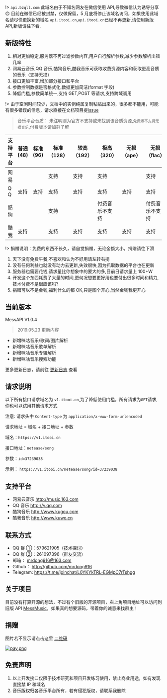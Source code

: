 !> `api.bzqll.com` 此域名由于不知名网友在微信使用 API,导致微信认为诱导分享 :angry: 目前在微信已经被封禁，仅做保留，5 月底将停止该域名访问，如果使用此域名请尽快更换新的域名 `api.itooi.cn`,`api.itooi.cn`已经不再更新,请使用新版 API,新版请往下看.

## 新版特性

1. 相对更加稳定,服务器不再过滤参数内容,用户自行解析参数,减少参数解析出错几率
2. 网易云音乐,QQ 音乐,酷狗音乐,酷我音乐可获取收费资源内容和获取更高音质的音乐（支持无损）
3. 接口更加丰富,增加部分接口和平台
4. 参数控制数据是否格式化,数据更加简洁(format 字段)
5. 降低门槛,参数简单统一,支持 GET,POST 等请求,支持跨域调用

!> 由于空闲时间较少，文档中的实例纯属复制粘贴出来的，很多都不能用，可能有很多错误的信息，请求直接在文档项目提[issue](https://github.com/mrdong916/mess-api-doc/issues)

> 音乐平台音质： 未注明则为官方不支持或未找到该音质资源,`免费版不支持无损音乐`,付费版本请加群了解

| 支持平台 | 普通(48) | 标准(96) | 标准（128） | 较高（192） | 极高（320）    | 无损（ape） | 无损（flac）   |
| -------- | -------- | -------- | ----------- | ----------- | -------------- | ----------- | -------------- |
| 网易     |          |          | 支持        | 支持        | 支持           |             | 支持           |
| Q Q      | 支持     | 支持     | 支持        | 支持        | 支持           | 支持        | 支持           |
| 酷狗     |          |          | 支持        |             | 付费音乐不支持 |             | 付费音乐不支持 |
| 酷我     | 支持     |          | 支持        | 支持        | 支持           | 支持        | 支持           |

!> 捐赠说明：免费的东西不长久，请自觉捐赠，无论金额大小，捐赠请往下滑

1. 天下没有免费午餐,不喜欢和认为不好用请左转右拐
2. 没有任何利益也就没有动力去更新,失效很快,因为抓取数据的平台也在更新
3. 服务器也需要花钱,请求量比你想象中的要大的多,目前日请求量上 100+W
4. 开发这个东西耗费了大量的时间,更何况想要更好用也要付出很多时间和精力,技术付费不是很应该吗?
5. 捐赠可以不是金钱,福利什么的都 OK,只是图个开心,当然金钱我更开心

## 当前版本

MessAPI V1.0.4

> 2019.05.23 更新内容

-   新增咪咕音乐/歌词/图片解析
-   新增咪咕音乐歌单解析
-   新增咪咕音乐专辑解析
-   新增咪咕音乐搜索功能

更多更新日志，请前往 [更新日志](changeLog.md) 查看

## 请求说明

以下所有接口请求域名为 `v1.itooi.cn`,为了降低使用门槛，所有请求为`GET`请求,你也可以试用其他请求方式

注意: 请求头中 `Content-type` 为 `application/x-www-form-urlencoded`

请求地址 = 域名 + 接口地址 + 参数

域名：`https://v1.itooi.cn`

接口地址：`netease/song`

参数：`id=37239038`

示例： `https://v1.itooi.cn/netease/song?id=37239038`

## 支持平台

-   网易云音乐 http://music.163.com
-   QQ 音乐 http://y.qq.com
-   酷狗音乐 http://www.kugou.com
-   酷我音乐 http://www.kuwo.cn

## 联系方式

-   QQ 群 ①：579621905（技术探讨）
-   QQ 群 ②：261097396（群友交流）
-   邮箱： mrdong916@163.com
-   Github： http://github.com/mrdong916
-   Telegram: https://t.me/joinchat/L0YKYkTRL-EGMpC7rTshgg

## 关于项目

目前没有打算开源的想法，不过有个旧版的开源项目，右上角项目地址可以访问到旧版 API [MessMusic](http://github.com/MessMusic)，如果真的想要源码，带着你的诚意来找群主！

## 捐赠

图片若不显示请点击这里 [二维码](https://i.loli.net/2019/04/26/5cc2a151aebe2.png)

[![pay.png](https://i.loli.net/2019/04/26/5cc2a151aebe2.png)](https://i.loli.net/2019/04/26/5cc2a151aebe2.png)

## 免责声明

1. 以上开发接口仅限于技术研究和项目开发练习使用，禁止商业用途，如有发现直接禁 IP 和域名
2. 音乐版权归各音乐平台所有，若有侵犯版权，请联系我删除
